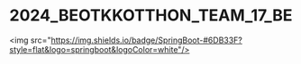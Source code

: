 # 2024_BEOTKKOTTHON_TEAM_17_BE

<img src="https://img.shields.io/badge/SpringBoot-#6DB33F?style=flat&logo=springboot&logoColor=white"/>
